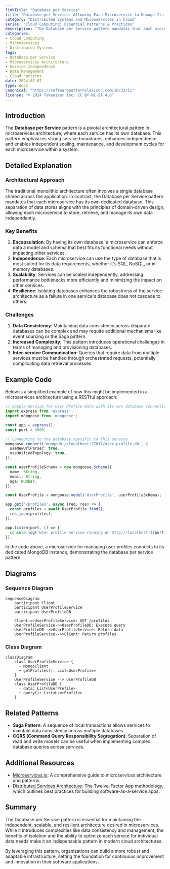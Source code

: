 ```yaml
---
linkTitle: "Database per Service"
title: "Database per Service: Allowing Each Microservice to Manage Its Own Database"
category: "Distributed Systems and Microservices in Cloud"
series: "Cloud Computing: Essential Patterns & Practices"
description: "The Database per Service pattern mandates that each microservice manages its own database, thus enhancing encapsulation and independence between components within a distributed system."
categories:
- Cloud Computing
- Microservices
- Distributed Systems
tags:
- Database per Service
- Microservices Architecture
- Service Independence
- Data Management
- Cloud Patterns
date: 2024-07-07
type: docs
canonical: "https://softwarepatternslexicon.com/18/22/11"
license: "© 2024 Tokenizer Inc. CC BY-NC-SA 4.0"
---
```


## Introduction

The **Database per Service** pattern is a pivotal architectural pattern in microservices architecture, where each service has its own database. This pattern emphasizes strong service boundaries, enhances independence, and enables independent scaling, maintenance, and development cycles for each microservice within a system.

## Detailed Explanation

### Architectural Approach

The traditional monolithic architecture often involves a single database shared across the application. In contrast, the Database per Service pattern mandates that each microservice has its own dedicated database. This separation of data stores aligns with the principles of domain-driven design, allowing each microservice to store, retrieve, and manage its own data independently.

### Key Benefits

1. **Encapsulation**: By having its own database, a microservice can enforce data a model and schema that best fits its functional needs without impacting other services.
2. **Independence**: Each microservice can use the type of database that is most suited for its data requirements, whether it's SQL, NoSQL, or in-memory databases.
3. **Scalability**: Services can be scaled independently, addressing performance bottlenecks more efficiently and minimizing the impact on other services.
4. **Resilience**: Isolating databases enhances the robustness of the service architecture as a failure in one service's database does not cascade to others.

### Challenges

1. **Data Consistency**: Maintaining data consistency across disparate databases can be complex and may require additional mechanisms like event sourcing or the Saga pattern.
2. **Increased Complexity**: This pattern introduces operational challenges in terms of managing and provisioning databases.
3. **Inter-service Communication**: Queries that require data from multiple services must be handled through orchestrated requests, potentially complicating data retrieval processes.

## Example Code

Below is a simplified example of how this might be implemented in a microservices architecture using a RESTful approach:

```typescript
// Sample Service for User Profile Data with its own database connection
import express from 'express';
import mongoose from 'mongoose';

const app = express();
const port = 3000;

// Connecting to the database specific to this service
mongoose.connect('mongodb://localhost:27017/user-profile-db', {
  useNewUrlParser: true,
  useUnifiedTopology: true,
});

const userProfileSchema = new mongoose.Schema({
  name: String,
  email: String,
  age: Number,
});

const UserProfile = mongoose.model('UserProfile', userProfileSchema);

app.get('/profiles', async (req, res) => {
  const profiles = await UserProfile.find();
  res.json(profiles);
});

app.listen(port, () => {
  console.log(`User profile service running on http://localhost:${port}`);
});
```

In the code above, a microservice for managing user profiles connects to its dedicated MongoDB instance, demonstrating the database per service pattern.

## Diagrams

### Sequence Diagram

```mermaid
sequenceDiagram
    participant Client
    participant UserProfileService
    participant UserProfileDB

    Client->>UserProfileService: GET /profiles
    UserProfileService->>UserProfileDB: Execute query
    UserProfileDB-->>UserProfileService: Return data
    UserProfileService-->>Client: Return profiles
```

### Class Diagram

```mermaid
classDiagram
    class UserProfileService {
      - MongoClient
      + getProfiles(): List<UserProfile>
    }
    UserProfileService --> UserProfileDB
    class UserProfileDB {
      - data: List<UserProfile>
      + query(): List<UserProfile>
    }
```

## Related Patterns

- **Saga Pattern**: A sequence of local transactions allows services to maintain data consistency across multiple databases.
- **CQRS (Command Query Responsibility Segregation)**: Separation of read and write models can be useful when implementing complex database queries across services.

## Additional Resources

- [Microservices.io](https://microservices.io): A comprehensive guide to microservices architecture and patterns.
- [Distributed Services Architecture](https://12factor.net): The Twelve-Factor App methodology, which outlines best practices for building software-as-a-service apps.

## Summary

The Database per Service pattern is essential for maintaining the independent, scalable, and resilient architecture desired in microservices. While it introduces complexities like data consistency and management, the benefits of isolation and the ability to optimize each service for individual data needs make it an indispensable pattern in modern cloud architectures.

By leveraging this pattern, organizations can build a more robust and adaptable infrastructure, setting the foundation for continuous improvement and innovation in their software applications.
